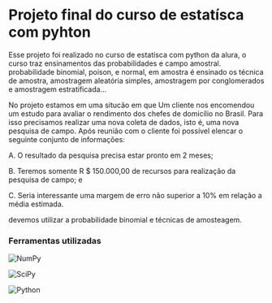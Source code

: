 #  Projeto final do curso de estatísca com pyhton

Esse projeto foi realizado no curso de estatísca com python da alura, o curso traz ensinamentos das probabilidades e campo amostral.
probabilidade binomial, poison, e normal, em amostra é ensinado os técnica de amostra, amostragem aleatória simples, amostragem por conglomerados e amostragem estratificada...


No projeto estamos em uma situcão em que Um cliente nos encomendou um estudo para avaliar o rendimento dos chefes de domicílio no Brasil. Para isso precisamos realizar uma nova coleta de dados, isto é, uma nova pesquisa de campo. Após reunião com o cliente foi possível elencar o seguinte conjunto de informações:

A. O resultado da pesquisa precisa estar pronto em 2 meses;

B. Teremos somente R $  150.000,00 de recursos para realização da pesquisa de campo; e

C. Seria interessante uma margem de erro não superior a 10% em relação a média estimada.

devemos utilizar a probabilidade binomial e técnicas de amosteagem.

### Ferramentas utilizadas

![NumPy](https://img.shields.io/badge/NumPy-1.20%2B-blue?logo=numpy&logoColor=white)

![SciPy](https://img.shields.io/badge/SciPy-1.7%2B-blue?logo=scipy&logoColor=white)

![Python](https://img.shields.io/badge/Python-3.8%2B-blue?logo=python&logoColor=white)
